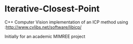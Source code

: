 # Iterative-Closest-Point
C++ Computer Vision implementation of an ICP method using :http://www.cvlibs.net/software/libicp/

Initially for an academic MIMREE project
